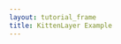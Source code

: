 ```yaml
---
layout: tutorial_frame
title: KittenLayer Example
---
```

<script type="module">
	import L, {Map, CRS, TileLayer} from 'leaflet';

	const map = new Map('map', {
		crs: CRS.Simple,
		center: [0, 0],
		zoom: 5
	});

	TileLayer.Kitten = TileLayer.extend({
		getTileUrl(coords) {
			const i = Math.ceil(Math.random() * 4) - 1;
			const tag = ['orange', 'hat', 'cute', 'small'];
			return `https://cataas.com/cat/${tag[i]}?width=256&height=256`;
		},
		getAttribution() {
			return '<a href="https://cataas.com/">CATAAS - Cat as a service</a>';
		}
	});

	const kittenTiles = new TileLayer.Kitten();
	map.addLayer(kittenTiles);

	globalThis.L = L; // only for debugging in the developer console
	globalThis.map = map; // only for debugging in the developer console
</script>

